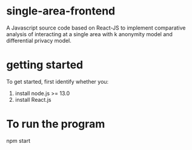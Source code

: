 # single-area-frontend

A Javascript source code based on React-JS to implement comparative analysis of interacting at a single area with k anonymity model and differential privacy model.

# getting started
To get started, first identify whether you:
1. install node.js >= 13.0
2. install React.js

# To run the program
npm start
